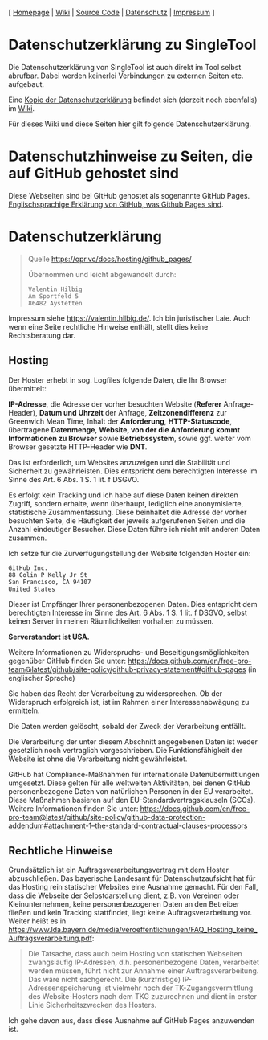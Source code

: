 \[ [Homepage](https://www.singletool.de/)
\| [Wiki](https://github.com/singletool/www/wiki)
\| [Source Code](https://github.com/singletool/android/)
\| [Datenschutz](dsgvo.md)
\| [Impressum](https://valentin.hilbig.de/)
\]

# Datenschutzerklärung zu SingleTool

Die Datenschutzerklärung von SingleTool ist auch direkt im Tool selbst abrufbar.
Dabei werden keinerlei Verbindungen zu externen Seiten etc. aufgebaut.

Eine [Kopie der Datenschutzerklärung](https://github.com/singletool/www/wiki/dsgvo) befindet sich (derzeit noch ebenfalls) im [Wiki](https://github.com/singletool/www/wiki).

Für dieses Wiki und diese Seiten hier gilt folgende Datenschutzerklärung.


# Datenschutzhinweise zu Seiten, die auf GitHub gehostet sind

Diese Webseiten sind bei GitHub gehostet als sogenannte GitHub Pages.
[Englischsprachige Erklärung von GitHub, was Github Pages sind](https://docs.github.com/en/pages/getting-started-with-github-pages/about-github-pages).

# Datenschutzerklärung

> Quelle <https://opr.vc/docs/hosting/github_pages/>
>
> Übernommen und leicht abgewandelt durch:
>
>     Valentin Hilbig
>     Am Sportfeld 5
>     86482 Aystetten

Impressum siehe <https://valentin.hilbig.de/>.
Ich bin juristischer Laie.
Auch wenn eine Seite rechtliche Hinweise enthält, stellt dies keine Rechtsberatung dar.


## Hosting

Der Hoster erhebt in sog. Logfiles folgende Daten, die Ihr Browser übermittelt:

**IP-Adresse**,
die Adresse der vorher besuchten Website (**Referer** Anfrage-Header),
**Datum und Uhrzeit** der Anfrage,
**Zeitzonendifferenz** zur Greenwich Mean Time,
Inhalt der **Anforderung**,
**HTTP-Statuscode**,
übertragene **Datenmenge**,
**Website, von der die Anforderung kommt**
**Informationen zu Browser** sowie **Betriebssystem**,
sowie ggf. weiter vom Browser gesetzte HTTP-Header wie **DNT**.

Das ist erforderlich, um Websites anzuzeigen und die Stabilität und Sicherheit zu gewährleisten.
Dies entspricht dem berechtigten Interesse im Sinne des Art. 6 Abs. 1 S. 1 lit. f DSGVO.

Es erfolgt kein Tracking und ich habe auf diese Daten keinen direkten Zugriff, sondern erhalte, wenn überhaupt, lediglich eine anonymisierte, statistische Zusammenfassung.
Diese beinhaltet die Adresse der vorher besuchten Seite, die Häufigkeit der jeweils aufgerufenen Seiten und die Anzahl eindeutiger Besucher.
Diese Daten führe ich nicht mit anderen Daten zusammen.

Ich setze für die Zurverfügungstellung der Website folgenden Hoster ein:

    GitHub Inc.
    88 Colin P Kelly Jr St
    San Francisco, CA 94107
    United States

Dieser ist Empfänger Ihrer personenbezogenen Daten.
Dies entspricht dem berechtigten Interesse im Sinne des Art. 6 Abs. 1 S. 1 lit. f DSGVO,
selbst keinen Server in meinen Räumlichkeiten vorhalten zu müssen.

**Serverstandort ist USA.**

Weitere Informationen zu Widerspruchs- und Beseitigungsmöglichkeiten gegenüber GitHub finden Sie unter:
<https://docs.github.com/en/free-pro-team@latest/github/site-policy/github-privacy-statement#github-pages> (in englischer Sprache)

Sie haben das Recht der Verarbeitung zu widersprechen.
Ob der Widerspruch erfolgreich ist, ist im Rahmen einer Interessenabwägung zu ermitteln.

Die Daten werden gelöscht, sobald der Zweck der Verarbeitung entfällt.

Die Verarbeitung der unter diesem Abschnitt angegebenen Daten ist weder gesetzlich noch vertraglich vorgeschrieben.
Die Funktionsfähigkeit der Website ist ohne die Verarbeitung nicht gewährleistet.

GitHub hat Compliance-Maßnahmen für internationale Datenübermittlungen umgesetzt.
Diese gelten für alle weltweiten Aktivitäten, bei denen GitHub personenbezogene Daten von natürlichen Personen in der EU verarbeitet.
Diese Maßnahmen basieren auf den EU-Standardvertragsklauseln (SCCs).
Weitere Informationen finden Sie unter:
<https://docs.github.com/en/free-pro-team@latest/github/site-policy/github-data-protection-addendum#attachment-1–the-standard-contractual-clauses-processors>


## Rechtliche Hinweise

Grundsätzlich ist ein Auftragsverarbeitungsvertrag mit dem Hoster abzuschließen.
Das bayerische Landesamt für Datenschutzaufsicht hat für das Hosting rein statischer Websites eine Ausnahme gemacht.
Für den Fall, dass die Webseite der Selbstdarstellung dient, z.B. von Vereinen oder Kleinunternehmen, keine personenbezogenen Daten an den Betreiber fließen und kein Tracking stattfindet, liegt keine Auftragsverarbeitung vor.
Weiter heißt es in <https://www.lda.bayern.de/media/veroeffentlichungen/FAQ_Hosting_keine_Auftragsverarbeitung.pdf>:

> Die Tatsache, dass auch beim Hosting von statischen Webseiten zwangsläufig IP-Adressen, d.h. personenbezogene Daten, verarbeitet werden müssen, führt nicht zur Annahme einer Auftragsverarbeitung.
> Das wäre nicht sachgerecht.
> Die (kurzfristige) IP-Adressenspeicherung ist vielmehr noch der TK-Zugangsvermittlung des Website-Hosters nach dem TKG zuzurechnen und dient in erster Linie Sicherheitszwecken des Hosters.

Ich gehe davon aus, dass diese Ausnahme auf GitHub Pages anzuwenden ist.
